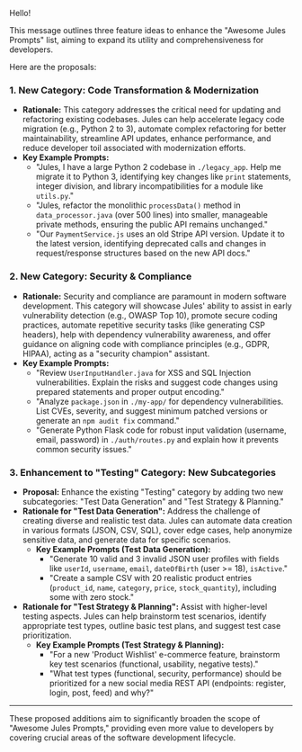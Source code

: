 Hello!

This message outlines three feature ideas to enhance the "Awesome Jules Prompts" list, aiming to expand its utility and comprehensiveness for developers.

Here are the proposals:

### 1. New Category: Code Transformation & Modernization

*   **Rationale:** This category addresses the critical need for updating and refactoring existing codebases. Jules can help accelerate legacy code migration (e.g., Python 2 to 3), automate complex refactoring for better maintainability, streamline API updates, enhance performance, and reduce developer toil associated with modernization efforts.
*   **Key Example Prompts:**
    *   "Jules, I have a large Python 2 codebase in `./legacy_app`. Help me migrate it to Python 3, identifying key changes like `print` statements, integer division, and library incompatibilities for a module like `utils.py`."
    *   "Jules, refactor the monolithic `processData()` method in `data_processor.java` (over 500 lines) into smaller, manageable private methods, ensuring the public API remains unchanged."
    *   "Our `PaymentService.js` uses an old Stripe API version. Update it to the latest version, identifying deprecated calls and changes in request/response structures based on the new API docs."

### 2. New Category: Security & Compliance

*   **Rationale:** Security and compliance are paramount in modern software development. This category will showcase Jules' ability to assist in early vulnerability detection (e.g., OWASP Top 10), promote secure coding practices, automate repetitive security tasks (like generating CSP headers), help with dependency vulnerability awareness, and offer guidance on aligning code with compliance principles (e.g., GDPR, HIPAA), acting as a "security champion" assistant.
*   **Key Example Prompts:**
    *   "Review `UserInputHandler.java` for XSS and SQL Injection vulnerabilities. Explain the risks and suggest code changes using prepared statements and proper output encoding."
    *   "Analyze `package.json` in `./my-app/` for dependency vulnerabilities. List CVEs, severity, and suggest minimum patched versions or generate an `npm audit fix` command."
    *   "Generate Python Flask code for robust input validation (username, email, password) in `./auth/routes.py` and explain how it prevents common security issues."

### 3. Enhancement to "Testing" Category: New Subcategories

*   **Proposal:** Enhance the existing "Testing" category by adding two new subcategories: "Test Data Generation" and "Test Strategy & Planning."
*   **Rationale for "Test Data Generation":** Address the challenge of creating diverse and realistic test data. Jules can automate data creation in various formats (JSON, CSV, SQL), cover edge cases, help anonymize sensitive data, and generate data for specific scenarios.
    *   **Key Example Prompts (Test Data Generation):**
        *   "Generate 10 valid and 3 invalid JSON user profiles with fields like `userId`, `username`, `email`, `dateOfBirth` (user >= 18), `isActive`."
        *   "Create a sample CSV with 20 realistic product entries (`product_id`, `name`, `category`, `price`, `stock_quantity`), including some with zero stock."
*   **Rationale for "Test Strategy & Planning":** Assist with higher-level testing aspects. Jules can help brainstorm test scenarios, identify appropriate test types, outline basic test plans, and suggest test case prioritization.
    *   **Key Example Prompts (Test Strategy & Planning):**
        *   "For a new 'Product Wishlist' e-commerce feature, brainstorm key test scenarios (functional, usability, negative tests)."
        *   "What test types (functional, security, performance) should be prioritized for a new social media REST API (endpoints: register, login, post, feed) and why?"

---

These proposed additions aim to significantly broaden the scope of "Awesome Jules Prompts," providing even more value to developers by covering crucial areas of the software development lifecycle.

